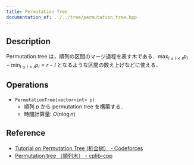 ```yaml
---
title: Permutation Tree
documentation_of: ../../tree/permutation_tree.hpp
---
```


## Description

Permutation tree は，順列の区間のマージ過程を表す木である．$\max_{l\leq i < r} p_i - \min_{l\leq i < r} p_i = r - l$ となるような区間の数え上げなどに使える．

## Operations

- `PermutationTree(vector<int> p)`
    - 順列 $p$ から permutation tree を構築する．
    - 時間計算量: $O(n\log n)$

## Reference

- [Tutorial on Permutation Tree (析合树） - Codeforces](https://codeforces.com/blog/entry/78898)
- [Permutation tree （順列木） - cplib-cpp](https://hitonanode.github.io/cplib-cpp/other_algorithms/permutation_tree.hpp.html)



